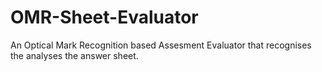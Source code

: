 # OMR-Sheet-Evaluator
An Optical Mark Recognition based Assesment Evaluator that recognises the analyses the answer sheet.
